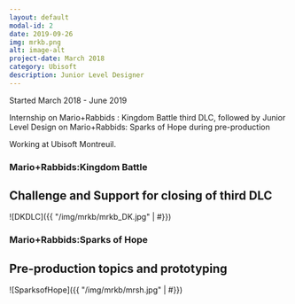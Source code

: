 ```yaml
---
layout: default
modal-id: 2
date: 2019-09-26
img: mrkb.png
alt: image-alt
project-date: March 2018
category: Ubisoft
description: Junior Level Designer
---
```


Started March 2018 - June 2019

Internship on Mario+Rabbids : Kingdom Battle third DLC, followed by Junior Level Design on Mario+Rabbids: Sparks of Hope during pre-production

Working at Ubisoft Montreuil.

### Mario+Rabbids:Kingdom Battle

## Challenge and Support for closing of third DLC

![DKDLC]({{ "/img/mrkb/mrkb_DK.jpg" | #}})


### Mario+Rabbids:Sparks of Hope

## Pre-production topics and prototyping

![SparksofHope]({{ "/img/mrkb/mrsh.jpg" | #}})
